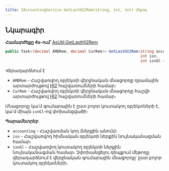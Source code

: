 ```yaml
---
title: IAccountingService.GetLastHI2Rem(string, int, int) մեթոդ
---
```


## Նկարագիր

**Համարժեքը 4x-ում՝** [AsUtil.GetLastHI2Rem](https://armsoft.github.io/as4x-docs/HTM/ProgrGuide/Functions/Functions/AccManagement/GetLastHI2Rem.html)

```c#
public Task<(decimal AMDRem, decimal CurRem)> GetLastHI2Rem(string accounting, 
                                                            int isn, 
                                                            int isnGl = -1)
```

Վերադարձնում է 
* `AMDRem` - Հաշվառվող օբյեկտի վերջնական մնացորդը դրամային արտարժույթով [HI2](https://armsoft.github.io/as4x-docs/HTM/ProgrGuide/Database/Hi2.html) հաշվառումների համար։
* `CurRem` - Հաշվառվող օբյեկտի վերջնական մնացորդը հաշվի արտարժույթով [HI2](https://armsoft.github.io/as4x-docs/HTM/ProgrGuide/Database/Hi2.html) հաշվառումների համար։

Մնացորդը կա՛մ գումարային է ըստ բոլոր կուտակող օբյեկտների է, կա՛մ միայն `isnGl`-ով փոխանցվածի։

**Պարամետրեր**

* `accounting` - Հաշվառման կոդ (ներքին անուն):
* `isn` - Հաշվառվող հիմնական օբյեկտի ներքին նույնականացման համար։
* `isnGl` - Հաշվառվող կուտակող օբյեկտի ներքին նույնականացման համար։ Չփոխանցելու դեպքում մեթոդը վերադարձնում է վերջնական գումարային մնացորդը՝ ըստ բոլոր կուտակող օբյեկտների։
